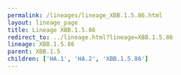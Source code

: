 ```yaml
---
permalink: /lineages/lineage_XBB.1.5.86.html
layout: lineage_page
title: Lineage XBB.1.5.86
redirect_to: ../lineage.html?lineage=XBB.1.5.86
lineage: XBB.1.5.86
parent: XBB.1.5
children: ['HA.1', 'HA.2', 'XBB.1.5.86']
---
```

